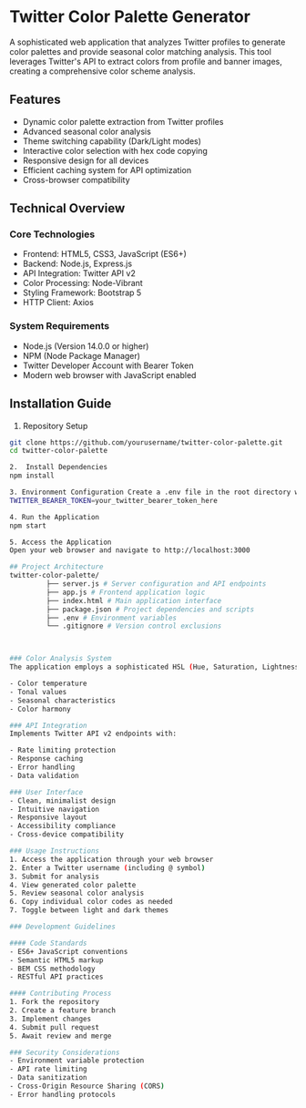 # Twitter Color Palette Generator

A sophisticated web application that analyzes Twitter profiles to generate color palettes and provide seasonal color matching analysis. This tool leverages Twitter's API to extract colors from profile and banner images, creating a comprehensive color scheme analysis.

## Features

- Dynamic color palette extraction from Twitter profiles
- Advanced seasonal color analysis
- Theme switching capability (Dark/Light modes)
- Interactive color selection with hex code copying
- Responsive design for all devices
- Efficient caching system for API optimization
- Cross-browser compatibility

## Technical Overview

### Core Technologies
- Frontend: HTML5, CSS3, JavaScript (ES6+)
- Backend: Node.js, Express.js
- API Integration: Twitter API v2
- Color Processing: Node-Vibrant
- Styling Framework: Bootstrap 5
- HTTP Client: Axios

### System Requirements
- Node.js (Version 14.0.0 or higher)
- NPM (Node Package Manager)
- Twitter Developer Account with Bearer Token
- Modern web browser with JavaScript enabled

## Installation Guide

1. Repository Setup
```bash
git clone https://github.com/yourusername/twitter-color-palette.git
cd twitter-color-palette

2.  Install Dependencies
npm install

3. Environment Configuration Create a .env file in the root directory with the following content:
TWITTER_BEARER_TOKEN=your_twitter_bearer_token_here

4. Run the Application
npm start

5. Access the Application
Open your web browser and navigate to http://localhost:3000

## Project Architecture
twitter-color-palette/ 
         ├── server.js # Server configuration and API endpoints 
         ├── app.js # Frontend application logic 
         ├── index.html # Main application interface 
         ├── package.json # Project dependencies and scripts 
         ├── .env # Environment variables 
         └── .gitignore # Version control exclusions



### Color Analysis System
The application employs a sophisticated HSL (Hue, Saturation, Lightness) color space analysis to determine seasonal color matches. This system evaluates:

- Color temperature
- Tonal values  
- Seasonal characteristics
- Color harmony

### API Integration
Implements Twitter API v2 endpoints with:

- Rate limiting protection
- Response caching
- Error handling
- Data validation

### User Interface
- Clean, minimalist design
- Intuitive navigation
- Responsive layout
- Accessibility compliance
- Cross-device compatibility

### Usage Instructions
1. Access the application through your web browser
2. Enter a Twitter username (including @ symbol)
3. Submit for analysis
4. View generated color palette
5. Review seasonal color analysis
6. Copy individual color codes as needed
7. Toggle between light and dark themes

### Development Guidelines

#### Code Standards
- ES6+ JavaScript conventions
- Semantic HTML5 markup
- BEM CSS methodology
- RESTful API practices

#### Contributing Process
1. Fork the repository
2. Create a feature branch
3. Implement changes
4. Submit pull request
5. Await review and merge

### Security Considerations
- Environment variable protection
- API rate limiting
- Data sanitization
- Cross-Origin Resource Sharing (CORS)
- Error handling protocols
